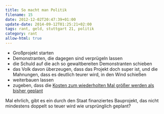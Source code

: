 ```yaml
---
title: So macht man Politik
filename: 15
date: 2012-12-02T20:47:39+01:00
update-date: 2014-09-12T01:25:21+02:00
tags: rant, geld, stuttgart 21, politik
category: rant
allow-html: true
---
```


<ul>
<li>Großprojekt starten</li>

<li>Demonstranten, die dagegen sind verprügeln lassen</li>

<li>die Schuld auf die ach so gewaltbereiten Demonstranten schieben</li>

<li>das Volk davon überzeugen, dass das Projekt doch super ist, und die Mahnungen, dass es deutlich teurer wird, in den Wind schießen</li>

<li>weiterbauen lassen</li>

<li>zugeben, dass die <a href="http://www.spiegel.de/politik/deutschland/stuttgart-21-soll-noch-teurer-werden-a-870480.html">Kosten zum wiederholten Mal größer werden als bisher geplant</a></li>
</ul>

<p>Mal ehrlich, gibt es ein durch den Staat finanziertes Bauprojekt, das nicht mindestens doppelt so teuer wird wie ursprünglich geplant?</p>


